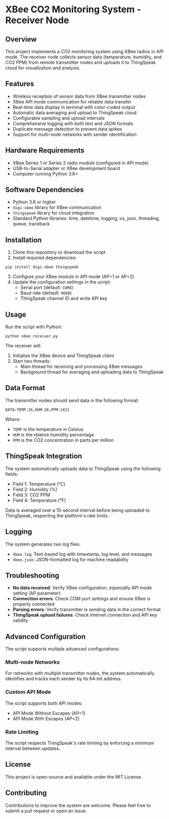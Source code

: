 # XBee CO2 Monitoring System - Receiver Node

## Overview
This project implements a CO2 monitoring system using XBee radios in API mode. The receiver node collects sensor data (temperature, humidity, and CO2 PPM) from remote transmitter nodes and uploads it to ThingSpeak cloud for visualization and analysis.

## Features
- Wireless reception of sensor data from XBee transmitter nodes
- XBee API mode communication for reliable data transfer
- Real-time data display in terminal with color-coded output
- Automatic data averaging and upload to ThingSpeak cloud
- Configurable sampling and upload intervals
- Comprehensive logging with both text and JSON formats
- Duplicate message detection to prevent data spikes
- Support for multi-node networks with sender identification

## Hardware Requirements
- XBee Series 1 or Series 2 radio module (configured in API mode)
- USB-to-Serial adapter or XBee development board
- Computer running Python 3.6+

## Software Dependencies
- Python 3.6 or higher
- `digi-xbee` library for XBee communication
- `thingspeak` library for cloud integration
- Standard Python libraries: time, datetime, logging, os, json, threading, queue, traceback

## Installation

1. Clone this repository or download the script
2. Install required dependencies:
```
pip install digi-xbee thingspeak
```

3. Configure your XBee module in API mode (AP=1 or AP=2)
4. Update the configuration settings in the script:
   - Serial port (default: `COM4`)
   - Baud rate (default: `9600`)
   - ThingSpeak channel ID and write API key

## Usage

Run the script with Python:
```
python xbee_receiver.py
```

The receiver will:
1. Initialize the XBee device and ThingSpeak client
2. Start two threads:
   - Main thread for receiving and processing XBee messages
   - Background thread for averaging and uploading data to ThingSpeak

## Data Format

The transmitter nodes should send data in the following format:
```
DATA:TEMP:26,HUM:28,PPM:1421
```

Where:
- `TEMP` is the temperature in Celsius
- `HUM` is the relative humidity percentage
- `PPM` is the CO2 concentration in parts per million

## ThingSpeak Integration

The system automatically uploads data to ThingSpeak using the following fields:
- Field 1: Temperature (°C)
- Field 2: Humidity (%)
- Field 3: CO2 PPM
- Field 4: Temperature (°F)

Data is averaged over a 15-second interval before being uploaded to ThingSpeak, respecting the platform's rate limits.

## Logging

The system generates two log files:
- `Xbee.log`: Text-based log with timestamp, log level, and messages
- `Xbee.json`: JSON-formatted log for machine readability

## Troubleshooting

- **No data received**: Verify XBee configuration, especially API mode setting (AP parameter)
- **Connection errors**: Check COM port settings and ensure XBee is properly connected
- **Parsing errors**: Verify transmitter is sending data in the correct format
- **ThingSpeak upload failures**: Check internet connection and API key validity

## Advanced Configuration

The script supports multiple advanced configurations:

### Multi-node Networks

For networks with multiple transmitter nodes, the system automatically identifies and tracks each sender by its 64-bit address.

### Custom API Mode

The script supports both API modes:
- API Mode Without Escapes (AP=1)
- API Mode With Escapes (AP=2)

### Rate Limiting

The script respects ThingSpeak's rate limiting by enforcing a minimum interval between updates.

## License

This project is open-source and available under the MIT License.

## Contributing

Contributions to improve the system are welcome. Please feel free to submit a pull request or open an issue.